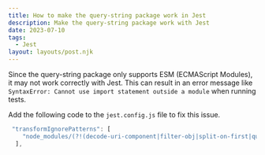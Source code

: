 ```yaml
---
title: How to make the query-string package work in Jest
description: Make the query-string package work with Jest
date: 2023-07-10
tags:
  - Jest
layout: layouts/post.njk
---
```


Since the query-string package only supports ESM (ECMAScript Modules), it may not work correctly with Jest. This can result in an error message like `SyntaxError: Cannot use import statement outside a module` when running tests.

Add the following code to the `jest.config.js` file to fix this issue.

```js
 "transformIgnorePatterns": [
    "node_modules/(?!(decode-uri-component|filter-obj|split-on-first|query-string)/)"
  ],
```
